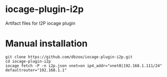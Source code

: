 # iocage-plugin-i2p
Artifact files for I2P iocage plugin

# Manual installation
```
git clone https://github.com/dbzoo/iocage-plugin-i2p.git
cd iocage-plugin-i2p
iocage fetch -P -n i2p.json vnet=on ip4_addr="vnet0|192.168.1.111/24" defaultrouter="192.168.1.1"
```
